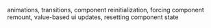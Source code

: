 animations, transitions, component reinitialization, forcing component remount, value-based ui updates, resetting component state